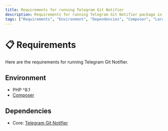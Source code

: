 ```yaml
---
title: Requirements for running Telegram Git Notifier
description: Requirements for running Telegram Git Notifier package in your environment. All the dependencies and environment requirements are listed here.
tags: ["Requirements", "Environment", "Dependencies", "Composer", "Laravel Telegram Git Notifier Requirements", "Environment Requirements", "Get Started"]
---
```


<head>
  <meta name="robots" content="index,follow" />
  <meta name="author" content="CSlant" />
  <meta name="generator" content="Docusaurus" />
  <meta name="theme-color" content="#2e8555" />
  
  <link rel="canonical" href="https://docs.cslant.com/telegram-git-notifier/getting-started/requirements" />
  
  <meta property="og:title" content="Requirements for running Telegram Git Notifier" />
  <meta property="og:description" content="Requirements for running Telegram Git Notifier package in your environment. All the dependencies and environment requirements are listed here." />
  <meta property="og:type" content="article" />
  <meta property="og:url" content="https://docs.cslant.com/telegram-git-notifier/getting-started/requirements" />
  <meta property="og:site_name" content="Telegram Git Notifier Documentation" />
  <meta property="og:locale" content="en_US" />
  
  <meta name="twitter:card" content="summary_large_image" />
  <meta name="twitter:title" content="Requirements for running Telegram Git Notifier" />
  <meta name="twitter:description" content="Requirements for running Telegram Git Notifier package in your environment. All the dependencies and environment requirements are listed here." />
  <meta name="twitter:creator" content="@cslantofficial" />
  <meta name="twitter:site" content="@cslantofficial" />
  
  <meta name="format-detection" content="telephone=no" />
  <meta name="mobile-web-app-capable" content="yes" />
  <meta name="apple-mobile-web-app-capable" content="yes" />
  <meta name="apple-mobile-web-app-status-bar-style" content="default" />
  
  <meta property="article:published_time" content="2025-07-21T00:00:00Z" />
  <meta property="article:modified_time" content="2025-07-21T00:00:00Z" />
  <meta property="article:author" content="CSlant" />
  <meta property="article:section" content="Documentation" />
  
  </head>

# 📋 Requirements

Here are the requirements for running Telegram Git Notifier.

## Environment
- PHP ^8.1
- [Composer](https://getcomposer.org/)

## Dependencies

- Core: [Telegram Git Notifier](https://github.com/cslant/telegram-git-notifier)
